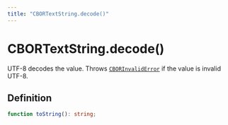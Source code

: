 ```yaml
---
title: "CBORTextString.decode()"
---
```


# CBORTextString.decode()

UTF-8 decodes the value. Throws [`CBORInvalidError`](/reference/main/CBORInvalidError) if the value is invalid UTF-8.

## Definition

```ts
function toString(): string;
```
